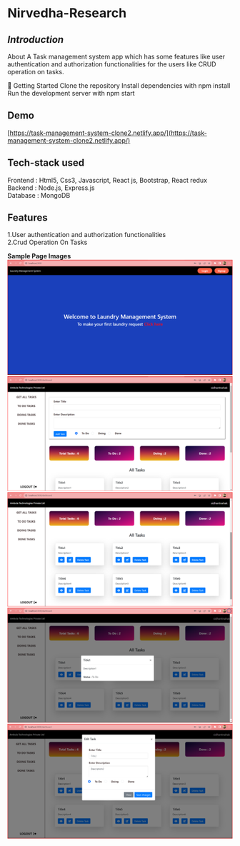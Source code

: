 # Nirvedha-Research
***Introduction***
---
About
A Task management system app which has some features like user authentication and authorization functionalities for the users like CRUD operation on tasks.

🚀 Getting Started 
Clone the repository Install dependencies with npm install 
Run the development server with  npm start

## Demo

[https://task-management-system-clone2.netlify.app/](https://task-management-system-clone2.netlify.app/)

## Tech-stack used

Frontend : Html5, Css3, Javascript, React js, Bootstrap, React redux<br>
Backend : Node.js, Express.js<br>
Database : MongoDB<br>



## Features
1.User authentication and authorization functionalities<br>
2.Crud Operation On Tasks
   
**Sample Page Images**
![Screenshot](./client/src/Components/images/home_page.PNG)
![Screenshot](./client/src/Components/images/task_img-1.PNG)
![Screenshot](./client/src/Components/images/task_img-2.PNG)
![Screenshot](./client/src/Components/images/task_details.PNG)
![Screenshot](./client/src/Components/images/task_edit.PNG)




